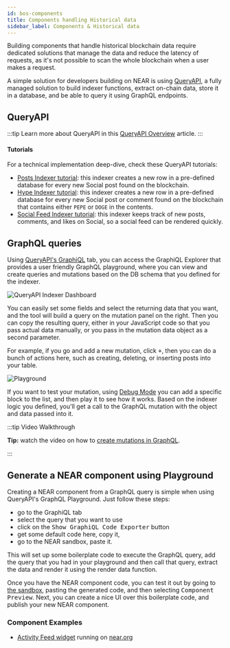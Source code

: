 ```yaml
---
id: bos-components
title: Components handling Historical data
sidebar_label: Components & Historical data
---
```


Building components that handle historical blockchain data require dedicated solutions that manage the data and reduce the latency of requests, as it's not possible to scan the whole blockchain when a user makes a request.

A simple solution for developers building on NEAR is using [QueryAPI](intro.md), a fully managed solution to build indexer functions, extract on-chain data, store it in a database, and be able to query it using GraphQL endpoints.

## QueryAPI

:::tip
Learn more about QueryAPI in this [QueryAPI Overview](intro.md) article.
:::

#### Tutorials

For a technical implementation deep-dive, check these QueryAPI tutorials:

  - [Posts Indexer tutorial](../tutorial/indexer-tutorials/posts-indexer.md): this indexer creates a new row in a pre-defined database for every new Social post found on the blockchain.
  - [Hype Indexer tutorial](../tutorial/indexer-tutorials/hype-indexer.md): this indexer creates a new row in a pre-defined database for every new Social post or comment found on the blockchain that contains either `PEPE` or `DOGE` in the contents.
  - [Social Feed Indexer tutorial](../tutorial/indexer-tutorials/feed-indexer.md): this indexer keeps track of new posts, comments, and likes on Social, so a social feed can be rendered quickly.

## GraphQL queries 

Using [QueryAPI's GraphiQL](index-function.md#mutations-in-graphql) tab, you can access the GraphiQL Explorer that provides a user friendly GraphQL playground, where you can view and create queries and mutations based on the DB schema that you defined for the indexer.

![QueryAPI Indexer Dashboard](/docs/assets/QAPIgraphiql.png)

You can easily set some fields and select the returning data
that you want, and the tool will build a query on the mutation panel on the right.
Then you can copy the resulting query, either in your JavaScript code so that you pass actual
data manually, or you pass in the mutation data object as a second parameter.

For example, if you go and add a new mutation, click <kbd>+</kbd>, then you can do a bunch of actions here, such as creating, deleting, or inserting posts into your table.

![Playground](/docs/assets/QAPIScreen.gif)

If you want to test your mutation, using [Debug Mode](index-function.md#local-debug-mode) you can add a specific
block to the list, and then play it to see how it works. 
Based on the indexer logic you defined, you'll get a call to the GraphQL mutation with the object
and data passed into it.

:::tip Video Walkthrough

**Tip:** watch the video on how to [create mutations in GraphQL](https://www.youtube.com/watch?v=VwO6spk8D58&t=781s).

:::

## Generate a NEAR component using Playground

Creating a NEAR component from a GraphQL query is simple when using QueryAPI's GraphQL Playground. Just follow these steps:

- go to the GraphiQL tab
- select the query that you want to use
- click on the <kbd>Show GraphiQL Code Exporter</kbd> button
- get some default code here, copy it,
- go to the NEAR sandbox, paste it.


This will set up some boilerplate code to execute the GraphQL query, add the query that you had
in your playground and then call that query, extract the data and render it using the
render data function.

Once you have the NEAR component code, you can test it out by going to [the sandbox](https://near.org/sandbox),
pasting the generated code, and then selecting <kbd>Component Preview</kbd>.
Next, you can create a nice UI over this boilerplate code, and publish your new NEAR component.

### Component Examples

- [Activity Feed widget](https://near.org/near/widget/ComponentDetailsPage?src=roshaan.near/widget/user-activity-feed&tab=source) running on [near.org](https://near.org)
